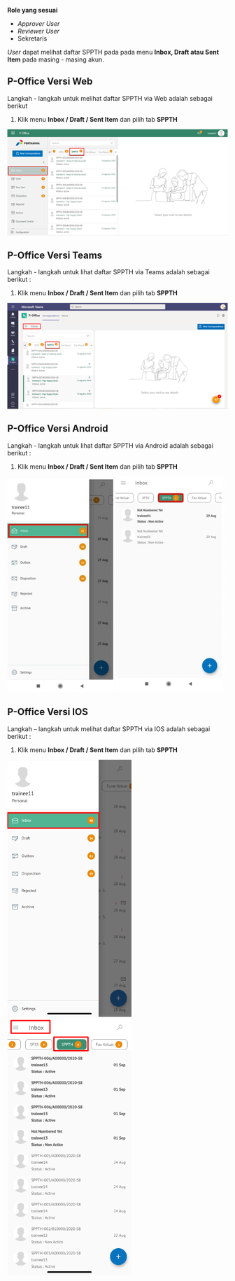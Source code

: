 **Role yang sesuai**

- *Approver User*
- *Reviewer User*
- Sekretaris

*User* dapat melihat daftar SPPTH pada pada menu **Inbox, Draft atau Sent Item** pada masing - masing akun. 

## **P-Office Versi Web**

Langkah - langkah untuk melihat daftar SPPTH via Web adalah sebagai berikut

1. Klik menu **Inbox / Draft / Sent Item** dan pilih tab **SPPTH**

![gambar](SPPTH/SPPTH_Web/TH01.png)

## **P-Office Versi Teams**

Langkah - langkah untuk lihat daftar SPPTH via Teams adalah sebagai berikut :

1. Klik menu **Inbox / Draft / Sent Item** dan pilih tab **SPPTH**

![gambar](SPPTH/SPPTH_Teams/SPPTH01.png)

## **P-Office Versi Android**

Langkah - langkah untuk lihat daftar SPPTH via Android adalah sebagai berikut :

1. Klik menu **Inbox / Draft / Sent Item** dan pilih tab **SPPTH**
   
![gambar](SPPTH/SPPTH_Android/DaftarSPPTH/A01.jpg) ![gambar](SPPTH/SPPTH_Android/DaftarSPPTH/A02.jpg)

## **P-Office Versi IOS**

Langkah – langkah untuk melihat daftar SPPTH via IOS adalah sebagai berikut :

1.	Klik menu **Inbox / Draft / Sent Item** dan pilih tab **SPPTH**

![gambar](SPPTH/SPPTH_IOS/SPPTH-1.1.png) ![gambar](SPPTH/SPPTH_IOS/SPPTH-1.2.png)

